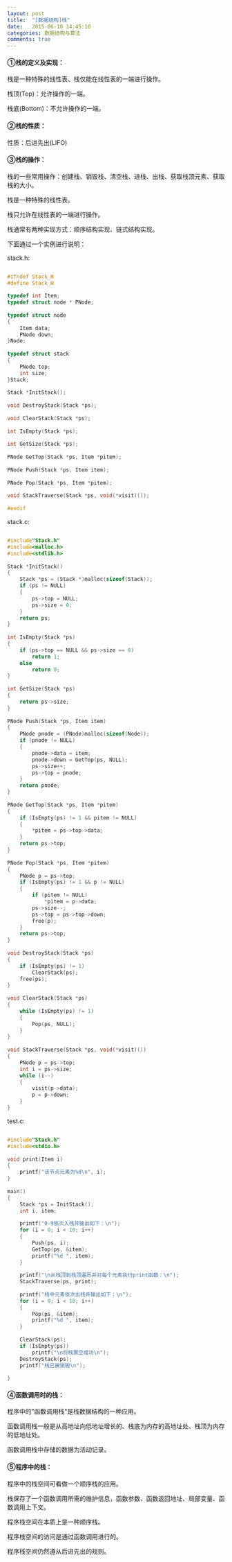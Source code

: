 ```yaml
---
layout: post
title:  "[数据结构]栈"
date:   2015-06-10 14:45:10
categories: 数据结构与算法
comments: true
---
```

#### ①栈的定义及实现：
栈是一种特殊的线性表、栈仅能在线性表的一端进行操作。

栈顶(Top)：允许操作的一端。

栈底(Bottom)：不允许操作的一端。

#### ②栈的性质：
性质：后进先出(LIFO)

#### ③栈的操作：
栈的一些常用操作：创建栈、销毁栈、清空栈、进栈、出栈、获取栈顶元素、获取栈的大小。

栈是一种特殊的线性表。

栈只允许在线性表的一端进行操作。

栈通常有两种实现方式：顺序结构实现、链式结构实现。

下面通过一个实例进行说明：

stack.h:

```c

#ifndef Stack_H  
#define Stack_H  
  
typedef int Item;  
typedef struct node * PNode;  
  
typedef struct node  
{  
    Item data;  
    PNode down;  
}Node;  
  
typedef struct stack  
{  
    PNode top;  
    int size;  
}Stack;  
  
Stack *InitStack();  
  
void DestroyStack(Stack *ps);  
  
void ClearStack(Stack *ps);  
  
int IsEmpty(Stack *ps);  
  
int GetSize(Stack *ps);  
  
PNode GetTop(Stack *ps, Item *pitem);  
  
PNode Push(Stack *ps, Item item);  
  
PNode Pop(Stack *ps, Item *pitem);  
  
void StackTraverse(Stack *ps, void(*visit)());  
  
#endif  
```
stack.c:

```c

#include"Stack.h"  
#include<malloc.h>  
#include<stdlib.h>  
  
Stack *InitStack()  
{  
    Stack *ps = (Stack *)malloc(sizeof(Stack));  
    if (ps != NULL)  
    {  
        ps->top = NULL;  
        ps->size = 0;  
    }  
    return ps;  
}  
  
int IsEmpty(Stack *ps)  
{  
    if (ps->top == NULL && ps->size == 0)  
        return 1;  
    else  
        return 0;  
}  
  
int GetSize(Stack *ps)  
{  
    return ps->size;  
}  
  
PNode Push(Stack *ps, Item item)  
{  
    PNode pnode = (PNode)malloc(sizeof(Node));  
    if (pnode != NULL)  
    {  
        pnode->data = item;  
        pnode->down = GetTop(ps, NULL);  
        ps->size++;  
        ps->top = pnode;  
    }  
    return pnode;  
}  
  
PNode GetTop(Stack *ps, Item *pitem)  
{  
    if (IsEmpty(ps) != 1 && pitem != NULL)  
    {  
        *pitem = ps->top->data;  
    }  
    return ps->top;  
}  
  
PNode Pop(Stack *ps, Item *pitem)  
{  
    PNode p = ps->top;  
    if (IsEmpty(ps) != 1 && p != NULL)  
    {  
        if (pitem != NULL)  
            *pitem = p->data;  
        ps->size--;  
        ps->top = ps->top->down;  
        free(p);  
    }  
    return ps->top;  
}  
  
void DestroyStack(Stack *ps)  
{  
    if (IsEmpty(ps) != 1)  
        ClearStack(ps);  
    free(ps);  
}  
  
void ClearStack(Stack *ps)  
{  
    while (IsEmpty(ps) != 1)  
    {  
        Pop(ps, NULL);  
    }  
}  
  
void StackTraverse(Stack *ps, void(*visit)())  
{  
    PNode p = ps->top;  
    int i = ps->size;  
    while (i--)  
    {  
        visit(p->data);  
        p = p->down;  
    }  
}  
```
test.c:

```c

#include"Stack.h"  
#include<stdio.h>  
  
void print(Item i)  
{  
    printf("该节点元素为%d\n", i);  
}  
  
main()  
{  
    Stack *ps = InitStack();  
    int i, item;  
  
    printf("0-9依次入栈并输出如下：\n");  
    for (i = 0; i < 10; i++)  
    {  
        Push(ps, i);  
        GetTop(ps, &item);  
        printf("%d ", item);  
    }  
  
    printf("\n从栈顶到栈顶遍历并对每个元素执行print函数：\n");  
    StackTraverse(ps, print);  
  
    printf("栈中元素依次出栈并输出如下：\n");  
    for (i = 0; i < 10; i++)  
    {  
        Pop(ps, &item);  
        printf("%d ", item);  
    }  
  
    ClearStack(ps);  
    if (IsEmpty(ps))  
        printf("\n将栈置空成功\n");  
    DestroyStack(ps);  
    printf("栈已被销毁\n");  
  
}  
```

#### ④函数调用时的栈：
程序中的"函数调用栈"是栈数据结构的一种应用。

函数调用栈一般是从高地址向低地址增长的、栈底为内存的高地址处、栈顶为内存的低地址处。

函数调用栈中存储的数据为活动记录。

#### ⑤程序中的栈：
程序中的栈空间可看做一个顺序栈的应用。

栈保存了一个函数调用所需的维护信息，函数参数、函数返回地址、局部变量、函数调用上下文。

程序栈空间在本质上是一种顺序栈。

程序栈空间的访问是通过函数调用进行的。

程序栈空间仍然遵从后进先出的规则。